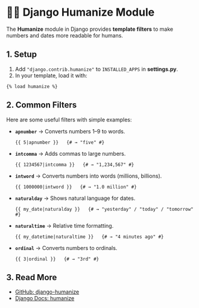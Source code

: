 # 🧑‍💻 Django Humanize Module

The **Humanize** module in Django provides **template filters** to make numbers and dates more readable for humans.


## 1. Setup

1. Add `"django.contrib.humanize"` to `INSTALLED_APPS` in **settings.py**.
2. In your template, load it with:

```django
{% load humanize %}
```


## 2. Common Filters

Here are some useful filters with simple examples:

* **`apnumber`** → Converts numbers 1–9 to words.

  ```django
  {{ 5|apnumber }}   {# → "five" #}
  ```

* **`intcomma`** → Adds commas to large numbers.

  ```django
  {{ 1234567|intcomma }}   {# → "1,234,567" #}
  ```

* **`intword`** → Converts numbers into words (millions, billions).

  ```django
  {{ 1000000|intword }}   {# → "1.0 million" #}
  ```

* **`naturalday`** → Shows natural language for dates.

  ```django
  {{ my_date|naturalday }}   {# → "yesterday" / "today" / "tomorrow" #}
  ```

* **`naturaltime`** → Relative time formatting.

  ```django
  {{ my_datetime|naturaltime }}   {# → "4 minutes ago" #}
  ```

* **`ordinal`** → Converts numbers to ordinals.

  ```django
  {{ 3|ordinal }}   {# → "3rd" #}
  ```


## 3. Read More

* [GitHub: django-humanize](https://github.com/oasiswork/django-humanize)
* [Django Docs: humanize](https://docs.djangoproject.com/en/3.2/ref/contrib/humanize/)

